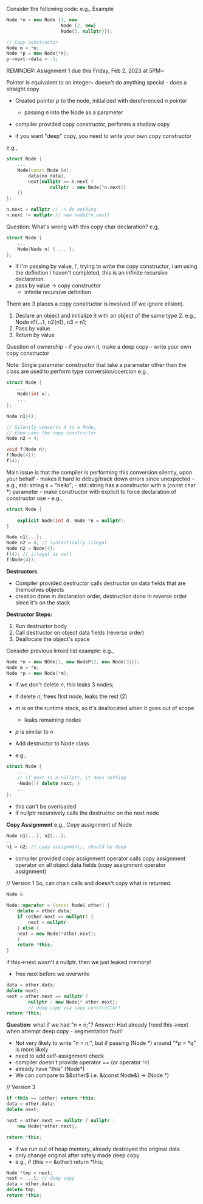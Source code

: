 Consider the following code:
e.g., Example
```C++
Node *n = new Node {1, new
					Node {2, new}
					Node{3, nullptr}}};

// Copy constructor 
Node m = *n;
Node *p = new Node{*n};
p->next->data = -1;
```

REMINDER: Assignment 1 due this Friday, Feb 2, 2023 at 5PM~ 

Pointer is equivalent to an integer~ doesn't do anything special
	- does a straight copy 

- Created pointer $p$ to the node, initialized with dereferenced $n$ pointer
	- passing $n$ into the Node as a parameter 

- compiler provided copy constructor, performs a shallow copy 
- if you want "deep" copy, you need to write your own copy constructor

e.g., 
```C++
struct Node {
	...
	Node(const Node &n):
		data{no data},
		next{nullptr == n.next ?
				nullptr : new Node{*n.next}}
	{}
};
```
```C++
n.next = nullptr // -> do nothing
n.next != nullptr // new node{*n.next}
```

Question: What's wrong with this copy char declaration?
e.g, 
```C++
struct Node {
	...
	Node(Node n) { ... };
};
```
- if I'm passing by value, I', trying to write the copy constructor, i am using the definition i haven't completed, this is an infinite recursive declaration. 
- pass by value -> copy constructor 
	- infinite recursive definition 

There are 3 places a copy constructor is involved (if we ignore elision).
1. Declare an object and initialize it with an object of the same type
	2. e.g., Node n1{...}, n2{n1}, n3 = n1;
2. Pass by value 
3. Return by value 

Question of ownership
	- if you own it, make a deep copy 
	- write your own copy constructor 

Note: Single parameter constructor that take a parameter other than the class are used to perform type conversion/coercion 
e.g., 
```C++
struct Node {
	...
	Node(int v);
	...
};

Node n1{4};

// Silently converts 4 to a Node, 
// then uses the copy constructor 
Node n2 = 4; 

void f(Node n);
f(Node{4});
f(4); 
```

Main issue is that the compiler is performing this conversion silently, upon your behalf 
	- makes it hard to debug/track down errors since unexpected 
	- e.g., std::string s = "hello"; 
		- std::string has a constructor with a (const char \*)  parameter 
	- make constructor with explicit to force declaration of constructor use 
	- e.g., 
```C++
struct Node {
	...
	explicit Node(int d, Node *n = nullptr);
}

Node n1{...};
Node n2 = 4; // syntactically illegal 
Node n2 = Node{4};
f(4); // illegal as well
f(Node{4}); 
```

**Destructors**
- Compiler provided destructor calls destructor on data fields that are themselves objects 
- creation done in declaration order, destruction done in reverse order since it's on the stack 

**Destructor Steps:**
1. Run destructor body 
2. Call destructor on object data fields (reverse order)
3. Deallocate the object's space 

Consider previous linked list example:
e.g.,
```C++
Node *n = new NOde{1, new NodeP{2, new Node{3}}};
Node m = *n;
Node *p = new Node{*m};
```
- if we don't delete $n$, this leaks 3 nodes;
- if delete $n$, frees first node, leaks the rest (2)
- $m$ is on the runtime stack, so it's deallocated when it goes out of scope 
	- leaks remaining nodes 
- $p$ is similar to $n$ 

- Add destructor to Node class 
- e.g., 
```C++
struct Node {
	...
	// if next is a nullptr, it does nothing 
	~Node(){ delete next; }
	...	
};
```
- this can't be overloaded 
- if nullptr recursively calls the destructor on the next node 

**Copy Assignment**
e.g., Copy assignment of Node 
```C++
Node n1{...}, n2{...};
...
n1 = n2; // copy assignment;, should be deep 
```
- compiler provided copy assignment operator calls copy assignment operator on all object data fields (copy assignment operator assignment)

// Version 1
So, can chain calls and doesn't copy what is returned.
```C++
Node & 

Node::operator = (const Node& other) {
	delete = other.data;
	if (other.next == nullptr) {
		next = nullptr
	} else {
	next = new Node(*other.next);
	}
	return *this;
}
```
if this->next wasn't a nullptr, then we just leaked memory!
- free next before we overwrite 
```C++
data = other.data;
delete next; 
next = other.next == nullptr ? 
		nullptr : new Node{* other.next};
		// deep copy via copy constructor!
return *this;
```
**Question**: what if we had "n = n;"?
Answer: Had already freed this->next when attempt deep copy 
	- segmentation fault! 

- Not very likely to write "n = n;", but if passing (Node \*) around "\*p = \*q" is more likely 
- need to add self-assignment check 
- compiler doesn't provide operator == (or operator !=)
- already have "this" (Node*)
- We can compare to $&other$ i.e. &(const Node&) -> (Node *)

// Version 3
```C++
if (this == &other) return *this;
data = other.data;
delete next;

next = other.next == nullptr ? nullptr : 
	new Node{*other.next};

return *this;
```
- if we run out of heap memory, already destroyed the original data
- only change original after safely made deep copy 
- e.g., if (this == &other) return \*this;
```C++
Node *tmp = next;
next = ...l; // deep copy 
data = other.data;
delete tmp;
return *this;
```